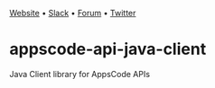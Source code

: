 [Website](https://appscode.com) • [Slack](https://appscode.slack.com) • [Forum](https://discuss.appscode.com) • [Twitter](https://twitter.com/AppsCodeHQ)

# appscode-api-java-client
Java Client library for AppsCode APIs

